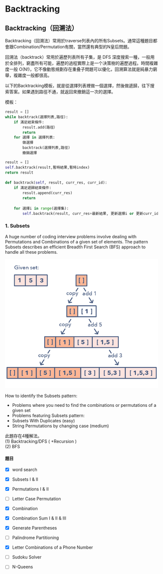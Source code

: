# Backtracking

## Backtracking（回溯法）

Backtracking（回溯法）常用於traverse列表內的所有Subsets。通常這種題目都會跟Combination/Permutation有關，當然還有典型的N皇后問題。

回溯法（backtrack）常用於遍歷列表所有子集，是 DFS 深度搜索一種，一般用於全排列，窮盡所有可能，遍歷的過程實際上是一个决策樹的遍歷過程。時間複雜度一般 O\(N!\)，它不像動態規劃存在重叠子問題可以優化，回溯算法就是純暴力窮舉，複雜度一般都很高。

以下的Backtracking模板，就是從選擇列表裡做一個選擇，然後做遞歸，往下搜索答案。如果遇到路徑不通，就返回來撤銷這一次的選擇。

模板：

```python
result = []
while backtrack(選擇列表,路徑):
    if 滿足結束條件:
        result.add(路徑）
        return
    for 選擇 in 選擇列表:
        做選擇
        backtrack(選擇列表,路徑)
        撤銷選擇
```

```python
result = []
self.backtrack(result,暫時結果,暫時index)
return result

def backtrack(self, result, curr_res, curr_id):
    if 滿足遞歸結束條件:
        result.append(curr_res)
        return
    
    for 選擇i in range(選擇集): 
        self.backtrack(result, curr_res+最新結果, 更新選擇i or 更新curr_id)
```

### 1. Subsets

A huge number of coding interview problems involve dealing with Permutations and Combinations of a given set of elements. The pattern Subsets describes an efficient Breadth First Search \(BFS\) approach to handle all these problems.

![](../.gitbook/assets/subsets.jpg)



How to identify the Subsets pattern:

* Problems where you need to find the combinations or permutations of a given set
* Problems featuring Subsets pattern:
* Subsets With Duplicates \(easy\)
* String Permutations by changing case \(medium\)

此題存在4種解法。  
\(1\) Backtracking/DFS \( +Recursion \)  
\(2\) BFS



#### 題目

* [x] word search
* [x] Subsets I & II
* [x] Permutations I & II
* [ ] Letter Case Permutation
* [x] Combination
* [x] Combination Sum I & II & III
* [x] Generate Parentheses
* [ ] Palindrome Partitioning
* [x] Letter Combinations of a Phone Number
* [ ] Sudoku Solver
* [ ] N-Queens

